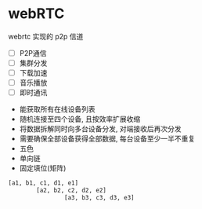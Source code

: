 # webRTC
webrtc 实现的 p2p 信道

- [ ] P2P通信
- [ ] 集群分发
- [ ] 下载加速
- [ ] 音乐播放
- [ ] 即时通讯

- 能获取所有在线设备列表
- 随机连接至四个设备, 且按效率扩展收缩
- 将数据拆解同时向多台设备分发, 对端接收后再次分发
- 需要确保全部设备获得全部数据, 每台设备至少一半不重复
- 五色
- 单向链
- 固定填位(矩阵)
```txt
[a1, b1, c1, d1, e1]
        [a2, b2, c2, d2, e2]
                [a3, b3, c3, d3, e3]
```
